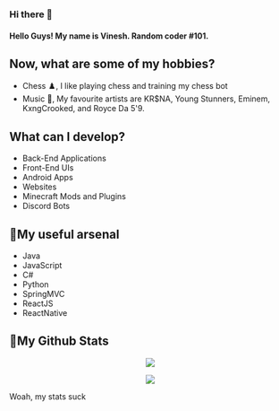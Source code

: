 ### Hi there 👋

<!--
**vinesh27/vinesh27** is a ✨ _special_ ✨ repository because its `README.md` (this file) appears on your GitHub profile.

Here are some ideas to get you started:

- 🔭 I’m currently working on ...
- 🌱 I’m currently learning ...
- 👯 I’m looking to collaborate on ...
- 🤔 I’m looking for help with ...
- 💬 Ask me about ...
- 📫 How to reach me: ...
- 😄 Pronouns: ...
- ⚡ Fun fact: ...
-->
#### Hello Guys! My name is Vinesh. Random coder #101.

## Now, what are some of my hobbies? 
- Chess ♟️, I like playing chess and training my chess bot
- Music 🎵, My favourite artists are KR$NA, Young Stunners, Eminem, KxngCrooked, and Royce Da 5'9.                          


## What can I develop?
- Back-End Applications
- Front-End UIs
- Android Apps
- Websites
- Minecraft Mods and Plugins
- Discord Bots

## 🔧My useful arsenal
- Java
- JavaScript
- C#
- Python
- SpringMVC
- ReactJS
- ReactNative

## :pushpin:My Github Stats
<p align=center><img src="https://github-readme-stats.vercel.app/api?username=vinesh27"/>
<p align=center><img src="https://github-readme-streak-stats.herokuapp.com/?user=vinesh27"></p>
Woah, my stats suck
